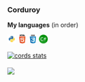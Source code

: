 ### Corduroy

**My languages** (in order)

<code><img height="20" src="https://raw.githubusercontent.com/github/explore/80688e429a7d4ef2fca1e82350fe8e3517d3494d/topics/python/python.png"></code>
<code><img height="20" src="https://raw.githubusercontent.com/github/explore/80688e429a7d4ef2fca1e82350fe8e3517d3494d/topics/html/html.png"></code>
<code><img height="20" src="https://raw.githubusercontent.com/github/explore/80688e429a7d4ef2fca1e82350fe8e3517d3494d/topics/css/css.png"></code>
<code><img height="20" src="https://raw.githubusercontent.com/github/explore/80688e429a7d4ef2fca1e82350fe8e3517d3494d/topics/csharp/csharp.png"></code>

<a href="https://github.com/corduroypython">
  <img align="center" src="https://github-readme-stats.vercel.app/api?username=corduroypython&show_icons=true&include_all_commits=true&show_icons=true&title_color=fff&icon_color=79ff97&text_color=9f9f9f&bg_color=151515" alt="cords stats" />
</a>
<br><br>
<a href="https://github.com/corduroypython?tab=repositories">
  <img align="center" src="https://github-readme-stats.vercel.app/api/top-langs/?username=corduroypython&layout=compact&show_icons=true&title_color=fff&icon_color=79ff97&text_color=9f9f9f&bg_color=151515" />
</a>
